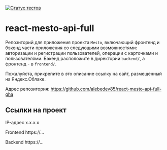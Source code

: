 [![Статус тестов](../../actions/workflows/tests.yml/badge.svg)](https://github.com/alebedev85/react-mesto-api-full-gha)

# react-mesto-api-full
Репозиторий для приложения проекта `Mesto`, включающий фронтенд и бэкенд части приложения со следующими возможностями: авторизации и регистрации пользователей, операции с карточками и пользователями. Бэкенд расположите в директории `backend/`, а фронтенд - в `frontend/`.

Пожалуйста, прикрепите в это описание ссылку на сайт, размещенный на Яндекс.Облаке.

Адрес репозитория: https://github.com/alebedev85/react-mesto-api-full-gha

## Ссылки на проект

IP-адрес x.x.x.x

Frontend https://...

Backend https://...
